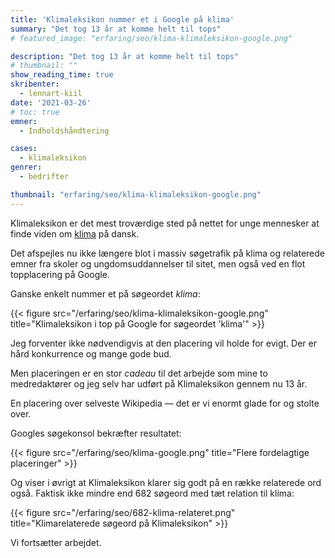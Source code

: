 ```yaml
---
title: 'Klimaleksikon nummer et i Google på klima'
summary: "Det tog 13 år at komme helt til tops"
# featured_image: "erfaring/seo/klima-klimaleksikon-google.png"

description: "Det tog 13 år at komme helt til tops"
# thumbnail: ""
show_reading_time: true
skribenter:
  - lennart-kiil
date: '2021-03-26'
# toc: true
emner:
  - Indholdshåndtering

cases:
  - klimaleksikon
genrer:
  - bedrifter

thumbnail: "erfaring/seo/klima-klimaleksikon-google.png"
---
```


Klimaleksikon er det mest troværdige sted på nettet for unge mennesker at finde viden om [klima](https://klimaleksikon.dk/opslag/klima) på dansk.

Det afspejles nu ikke længere blot i massiv søgetrafik på klima og relaterede emner fra skoler og ungdomsuddannelser til sitet, men også ved en flot topplacering på Google.

Ganske enkelt nummer et på søgeordet *klima*:

{{< figure src="/erfaring/seo/klima-klimaleksikon-google.png" title="Klimaleksikon i top på Google for søgeordet 'klima'" >}}

Jeg forventer ikke nødvendigvis at den placering vil holde for evigt. Der er hård konkurrence og mange gode bud.

Men placeringen er en stor *cadeau* til det arbejde som mine to medredaktører og jeg selv har udført på Klimaleksikon gennem nu 13 år.

En placering over selveste Wikipedia — det er vi enormt glade for og stolte over.

Googles søgekonsol bekræfter resultatet:

{{< figure src="/erfaring/seo/klima-google.png" title="Flere fordelagtige placeringer" >}}

Og viser i øvrigt at Klimaleksikon klarer sig godt på en række relaterede ord også. Faktisk ikke mindre end 682 søgeord med tæt relation til klima:


{{< figure src="/erfaring/seo/682-klima-relateret.png" title="Klimarelaterede søgeord på Klimaleksikon" >}}

Vi fortsætter arbejdet.
